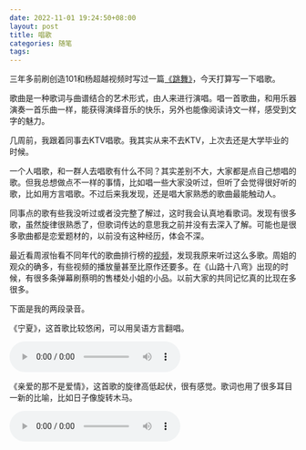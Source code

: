 ```yaml
---
date: 2022-11-01 19:24:50+08:00
layout: post
title: 唱歌
categories: 随笔
tags: 
---
```


三年多前刷创造101和杨超越视频时写过一篇[《跳舞》](/dance/)，今天打算写一下唱歌。

歌曲是一种歌词与曲谱结合的艺术形式，由人来进行演唱。唱一首歌曲，和用乐器演奏一首乐曲一样，能获得演绎音乐的快乐，另外也能像阅读诗文一样，感受到文字的魅力。

几周前，我跟着同事去KTV唱歌。我其实从来不去KTV，上次去还是大学毕业的时候。

一个人唱歌，和一群人去唱歌有什么不同？其实差别不大，大家都是点自己想唱的歌。但我总想做点不一样的事情，比如唱一些大家没听过，但听了会觉得很好听的歌，比如用方言唱歌。不过后来我发现，还是唱大家熟悉的歌曲最能触动人。

同事点的歌有些我没听过或者没完整了解过，这时我会认真地看歌词。发现有很多歌，虽然旋律很熟悉了，但歌词传达的意思我之前并没有去深入了解。可能也是很多歌曲都是恋爱题材的，以前没有这种经历，体会不深。

最近看周淑怡看不同年代的歌曲排行榜的[视频](https://www.bilibili.com/video/BV1kG4y1h7NB/)，发现我原来听过这么多歌。周姐的观众的确多，有些视频的播放量甚至比原作还要多。在《山路十八弯》出现的时候，有很多条弹幕刷蔡明的售楼处小姐的小品。以前大家的共同记忆真的比现在多很多。

下面是我的两段录音。


《宁夏》，这首歌比较悠闲，可以用吴语方言翻唱。

<audio controls>
  <source src="/assets/ningxia.mp3" type="audio/mpeg">
</audio>


《亲爱的那不是爱情》，这首歌的旋律高低起伏，很有感觉。歌词也用了很多耳目一新的比喻，比如日子像旋转木马。


<audio controls>
  <source src="/assets/qinaidenabushiaiqing.mp3" type="audio/mpeg">
</audio>









